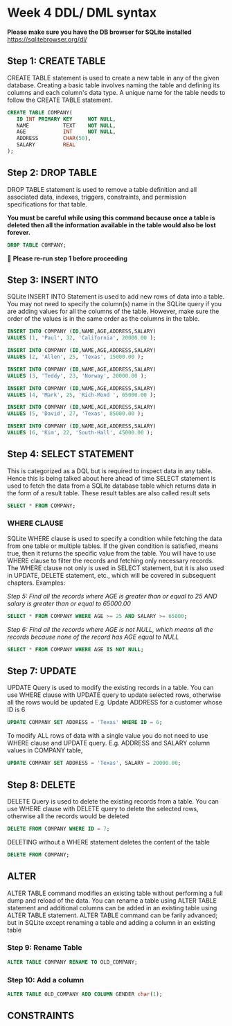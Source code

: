 # Week 4 DDL/ DML syntax
**Please make sure you have the DB browser for SQLite  installed** https://sqlitebrowser.org/dl/
## Step 1: CREATE TABLE
CREATE TABLE statement is used to create a new table in any of the given database. Creating a basic table involves naming the table and defining its columns and each column's data type.
A unique name for the table needs to follow the CREATE TABLE statement. 

```sql
CREATE TABLE COMPANY(
   ID INT PRIMARY KEY     NOT NULL,
   NAME           TEXT    NOT NULL,
   AGE            INT     NOT NULL,
   ADDRESS        CHAR(50),
   SALARY         REAL
);
```
## Step 2: DROP TABLE
DROP TABLE statement is used to remove a table definition and all associated data, indexes, triggers, constraints, and permission specifications for that table.

**You must be careful while using this command because once a table is deleted then all the information available in the table would also be lost forever.**
```sql
DROP TABLE COMPANY;
```
:red_circle: **Please re-run step 1 before proceeding**
## Step 3: INSERT INTO
SQLite INSERT INTO Statement is used to add new rows of data into a table. 
You may not need to specify the column(s) name in the SQLite query if you are adding values for all the columns of the table. However, make sure the order of the values is in the same order as the columns in the table.
```sql
INSERT INTO COMPANY (ID,NAME,AGE,ADDRESS,SALARY)
VALUES (1, 'Paul', 32, 'California', 20000.00 );

INSERT INTO COMPANY (ID,NAME,AGE,ADDRESS,SALARY)
VALUES (2, 'Allen', 25, 'Texas', 15000.00 );

INSERT INTO COMPANY (ID,NAME,AGE,ADDRESS,SALARY)
VALUES (3, 'Teddy', 23, 'Norway', 20000.00 );

INSERT INTO COMPANY (ID,NAME,AGE,ADDRESS,SALARY)
VALUES (4, 'Mark', 25, 'Rich-Mond ', 65000.00 );

INSERT INTO COMPANY (ID,NAME,AGE,ADDRESS,SALARY)
VALUES (5, 'David', 27, 'Texas', 85000.00 );

INSERT INTO COMPANY (ID,NAME,AGE,ADDRESS,SALARY)
VALUES (6, 'Kim', 22, 'South-Hall', 45000.00 );

```
## Step 4: SELECT STATEMENT
This is categorized as a DQL but is required to inspect data in any table. Hence this is being talked about here ahead of time
SELECT statement is used to fetch the data from a SQLite database table which returns data in the form of a result table. These result tables are also called result sets

```sql
SELECT * FROM COMPANY;
```
### WHERE CLAUSE
SQLite WHERE clause is used to specify a condition while fetching the data from one table or multiple tables.
If the given condition is satisfied, means true, then it returns the specific value from the table. You will have to use WHERE clause to filter the records and fetching only necessary records.
The WHERE clause not only is used in SELECT statement, but it is also used in UPDATE, DELETE statement, etc., which will be covered in subsequent chapters.
Examples:

_Step 5: Find all the records where AGE is greater than or equal to 25 AND salary is greater than or equal to 65000.00_

```sql
SELECT * FROM COMPANY WHERE AGE >= 25 AND SALARY >= 65000;
```
_Step 6: Find all the records where AGE is not NULL, which means all the records because none of the record has AGE equal to NULL_

```sql
SELECT * FROM COMPANY WHERE AGE IS NOT NULL;
```

## Step 7: UPDATE
UPDATE Query is used to modify the existing records in a table. You can use WHERE clause with UPDATE query to update selected rows, otherwise all the rows would be updated
E.g. Update ADDRESS for a customer whose ID is 6
```sql
UPDATE COMPANY SET ADDRESS = 'Texas' WHERE ID = 6;
```
To modify ALL rows of data with a single value you do not need to use WHERE clause and UPDATE query. E.g. ADDRESS and SALARY column values in COMPANY table,
```sql
UPDATE COMPANY SET ADDRESS = 'Texas', SALARY = 20000.00;
```
## Step 8: DELETE
DELETE Query is used to delete the existing records from a table. You can use WHERE clause with DELETE query to delete the selected rows, otherwise all the records would be deleted
 ```sql
 DELETE FROM COMPANY WHERE ID = 7;
 ```
 DELETING without a WHERE statement deletes the content of the table
 ```sql
 DELETE FROM COMPANY;
 ```
 ## ALTER
ALTER TABLE command modifies an existing table without performing a full dump and reload of the data. You can rename a table using ALTER TABLE statement and additional columns can be added in an existing table using ALTER TABLE statement.
ALTER TABLE command can be farily advanced; but in SQLite except renaming a table and adding a column in an existing table

### Step 9: Rename Table
```sql
ALTER TABLE COMPANY RENAME TO OLD_COMPANY;
```
### Step 10: Add a column
```sql
ALTER TABLE OLD_COMPANY ADD COLUMN GENDER char(1);
```

## CONSTRAINTS


